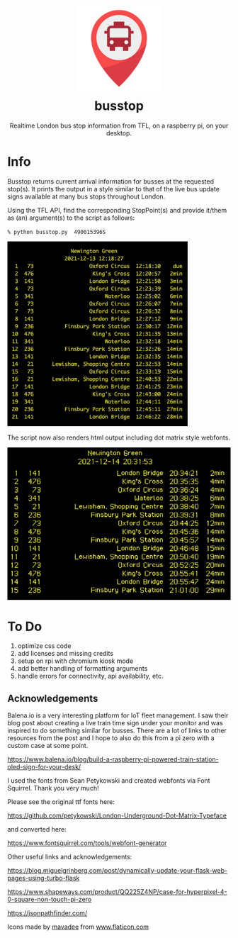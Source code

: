 <p align="center">
<img src="https://raw.githubusercontent.com/soinkleined/busstop/develop/flask_app/static/ico/android-chrome-192x192.png" alt="busstop">
</p>
<h1 align="center" style="margin-top: 0px;">busstop</h1>
<p align="center" >Realtime London bus stop information from TFL, on a raspberry pi, on your desktop.</p>

# Info
Busstop returns current arrival information for busses at the requested stop(s).  It prints the output in a style similar to that of the live bus update signs available at many bus stops throughout London.

Using the TFL API, find the corresponding StopPoint(s) and provide it/them as (an) argument(s) to the script as follows:

`% python busstop.py  490015396S`

![busstop](https://raw.githubusercontent.com/soinkleined/busstop/main/images/busstop.png)

The script now also renders html output including dot matrix style webfonts.

![busstop web](https://raw.githubusercontent.com/soinkleined/busstop/main/images/busstop_web.png)

# To Do
1. optimize css code
2. add licenses and missing credits
3. setup on rpi with chromium kiosk mode
4. add better handling of formatting arguments
5. handle errors for connectivity, api availability, etc.

## Acknowledgements
Balena.io is a very interesting platform for IoT fleet management.  I saw their blog post about creating a live train time sign under your monitor and was inspired to do something similar for busses. There are a lot of links to other resources from the post and I hope to also do this from a pi zero with a custom case at some point.

https://www.balena.io/blog/build-a-raspberry-pi-powered-train-station-oled-sign-for-your-desk/

I used the fonts from Sean Petykowski and created webfonts via Font Squirrel. Thank you very much!

Please see the original ttf fonts here:

https://github.com/petykowski/London-Underground-Dot-Matrix-Typeface

and converted here:

https://www.fontsquirrel.com/tools/webfont-generator

Other useful links and acknowledgements:

https://blog.miguelgrinberg.com/post/dynamically-update-your-flask-web-pages-using-turbo-flask

https://www.shapeways.com/product/QQ225Z4NP/case-for-hyperpixel-4-0-square-non-touch-pi-zero

https://jsonpathfinder.com/

<div>Icons made by <a href="https://www.flaticon.com/authors/mavadee" title="mavadee">mavadee</a> from <a href="https://www.flaticon.com/" title="Flaticon">www.flaticon.com</a></div>

